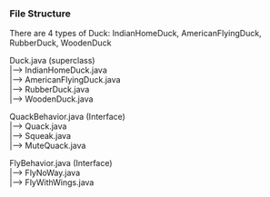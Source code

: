 ### File Structure

There are 4 types of Duck: IndianHomeDuck, AmericanFlyingDuck, RubberDuck, WoodenDuck

Duck.java (superclass)   
    |--> IndianHomeDuck.java  
    |--> AmericanFlyingDuck.java  
    |--> RubberDuck.java  
    |--> WoodenDuck.java  
    
QuackBehavior.java (Interface)  
    |--> Quack.java  
    |--> Squeak.java  
    |--> MuteQuack.java  
    
FlyBehavior.java (Interface)  
    |--> FlyNoWay.java   
    |--> FlyWithWings.java  
